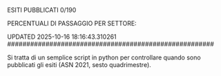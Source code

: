 ESITI PUBBLICATI 0/190 

PERCENTUALI DI PASSAGGIO PER SETTORE:

UPDATED 2025-10-16 18:16:43.310261
###################################################### 

Si tratta di un semplice script in python per controllare quando sono pubblicati gli esiti (ASN 2021, sesto quadrimestre).

